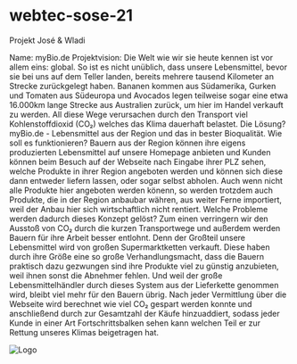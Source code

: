 # webtec-sose-21
Projekt José & Wladi

Name: myBio.de 
Projektvision: Die Welt wie wir sie heute kennen ist vor allem eins: global. So ist es nicht unüblich, dass unsere Lebensmittel, bevor sie bei uns auf dem Teller landen, 
bereits mehrere tausend Kilometer an Strecke zurückgelegt haben. Bananen kommen aus Südamerika, Gurken und Tomaten aus Südeuropa und Avocados legen teilweise sogar eine 
etwa 16.000km lange Strecke aus Australien zurück, um hier im Handel verkauft zu werden. All diese Wege verursachen durch den Transport viel Kohlenstoffdioxid (CO₂) 
welches das Klima dauerhaft belastet. Die Lösung? myBio.de - Lebensmittel aus der Region und das in bester Bioqualität. Wie soll es funktionieren? Bauern aus der Region können 
ihre eigens produzierten Lebensmittel auf unsere Homepage anbieten und Kunden können beim Besuch auf der Webseite nach Eingabe ihrer PLZ sehen, welche Produkte in ihrer Region 
angeboten werden und können sich diese dann entweder liefern lassen, oder sogar selbst abholen. Auch wenn nicht alle Produkte hier angeboten werden könenn, so werden trotzdem auch 
Produkte, die in der Region anbaubar währen, aus weiter Ferne importiert, weil der Anbau hier sich wirtschaftlich nicht rentiert. Welche Probleme werden dadurch dieses Konzept gelöst? 
Zum einen verringern wir den Ausstoß von CO₂ durch die kurzen Transportwege und außerdem werden Bauern für ihre Arbeit besser entlohnt. Denn der Großteil unsere Lebensmittel 
wird von großen Supermarktketten verkauft. Diese haben durch ihre Größe eine so große Verhandlungsmacht, dass die Bauern praktisch dazu gezwungen sind ihre Produkte viel zu günstig 
anzubieten, weil ihnen sonst die Abnehmer fehlen. Und weil der große Lebensmittelhändler durch dieses System aus der Lieferkette genommen wird, bleibt viel mehr für den Bauern übrig. 
Nach jeder Vermittlung über die Webseite wird berechnet wie viel CO₂ gespart werden konnte und anschließend durch zur Gesamtzahl der Käufe hinzuaddiert, sodass jeder Kunde 
in einer Art Fortschrittsbalken sehen kann welchen Teil er zur Rettung unseres Klimas beigetragen hat.

<img src="MyBio.png" alt="Logo">